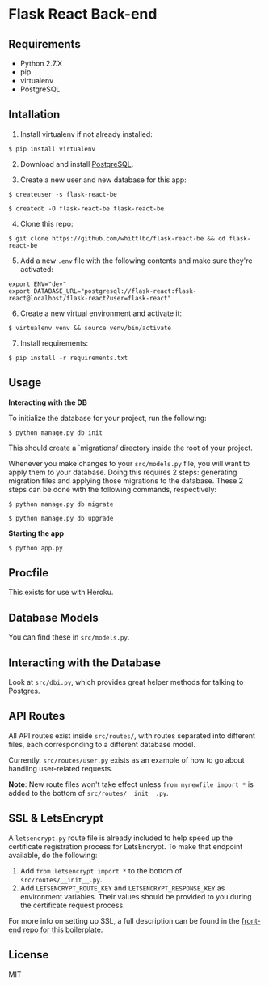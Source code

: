 # Flask React Back-end

## Requirements

* Python 2.7.X
* pip
* virtualenv
* PostgreSQL

## Intallation

1. Install virtualenv if not already installed:

```
$ pip install virtualenv
```

2. Download and install [PostgreSQL](https://www.postgresql.org/download/).

3. Create a new user and new database for this app:

```
$ createuser -s flask-react-be
```
```
$ createdb -O flask-react-be flask-react-be
```

4. Clone this repo:

```
$ git clone https://github.com/whittlbc/flask-react-be && cd flask-react-be
```

5. Add a new `.env` file with the following contents and make sure they're activated:

```
export ENV="dev"
export DATABASE_URL="postgresql://flask-react:flask-react@localhost/flask-react?user=flask-react"
```

6. Create a new virtual environment and activate it:

```
$ virtualenv venv && source venv/bin/activate
```

7. Install requirements:

```
$ pip install -r requirements.txt
```

## Usage

**Interacting with the DB**

To initialize the database for your project, run the following:

```
$ python manage.py db init
```

This should create a `migrations/ directory inside the root of your project.

Whenever you make changes to your `src/models.py` file, you will want to apply them to your database. Doing this requires 2 steps: generating migration files and applying those migrations to the database. These 2 steps can be done with the following commands, respectively:

```
$ python manage.py db migrate
```
```
$ python manage.py db upgrade
```

**Starting the app**

```
$ python app.py
```

## Procfile

This exists for use with Heroku.

## Database Models

You can find these in `src/models.py`.

## Interacting with the Database

Look at `src/dbi.py`, which provides great helper methods for talking to Postgres.

## API Routes

All API routes exist inside `src/routes/`, with routes separated into different files, each corresponding to a different database model.

Currently, `src/routes/user.py` exists as an example of how to go about handling user-related requests. 

**Note**: New route files won't take effect unless `from mynewfile import *` is added to the bottom of `src/routes/__init__.py`.

## SSL & LetsEncrypt

A `letsencrypt.py` route file is already included to help speed up the certificate registration process for LetsEncrypt. To make that endpoint available, do the following:

1. Add `from letsencrypt import *` to the bottom of `src/routes/__init__.py`.
2. Add `LETSENCRYPT_ROUTE_KEY` and `LETSENCRYPT_RESPONSE_KEY` as environment variables. Their values should be provided to you during the certificate request process.

For more info on setting up SSL, a full description can be found in the [front-end repo for this boilerplate](https://github.com/whittlbc/flask-react-fe#setting-up-ssl-support).

## License

MIT  
